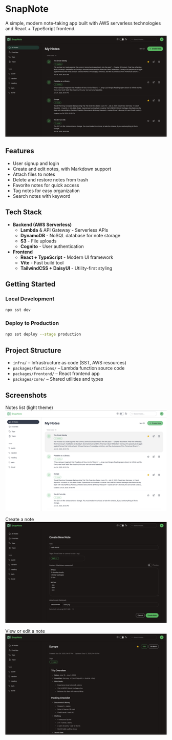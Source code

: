 # SnapNote

A simple, modern note-taking app built with AWS serverless technologies and React + TypeScript frontend.

![List Notes (Dark)](screenshots/list-dark.jpg)

## Features

- User signup and login
- Create and edit notes, with Markdown support
- Attach files to notes
- Delete and restore notes from trash
- Favorite notes for quick access
- Tag notes for easy organization
- Search notes with keyword

## Tech Stack

- **Backend (AWS Serverless)**
  - **Lambda** & API Gateway - Serverless APIs
  - **DynamoDB** - NoSQL database for note storage
  - **S3** - File uploads
  - **Cognito** - User authentication
- **Frontend**
  - **React + TypeScript** - Modern UI framework
  - **Vite** - Fast build tool
  - **TailwindCSS + DaisyUI** - Utility-first styling

## Getting Started

### Local Development

```sh
npx sst dev
```

### Deploy to Production

```sh
npx sst deploy --stage production
```

## Project Structure

- `infra/` – Infrastructure as code (SST, AWS resources)
- `packages/functions/` – Lambda function source code
- `packages/frontend/` – React frontend app
- `packages/core/` – Shared utilities and types

## Screenshots
Notes list (light theme)
![List Notes (Light)](screenshots/list-light.jpg)

Create a note
![Create Note](screenshots/create.jpg)

View or edit a note
![View/Edit Note](screenshots/view-edit.jpg)

